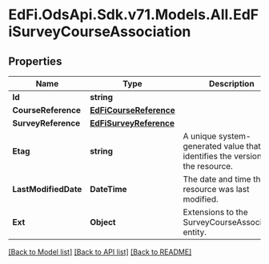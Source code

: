 # EdFi.OdsApi.Sdk.v71.Models.All.EdFiSurveyCourseAssociation

## Properties

Name | Type | Description | Notes
------------ | ------------- | ------------- | -------------
**Id** | **string** |  | [optional] 
**CourseReference** | [**EdFiCourseReference**](EdFiCourseReference.md) |  | 
**SurveyReference** | [**EdFiSurveyReference**](EdFiSurveyReference.md) |  | 
**Etag** | **string** | A unique system-generated value that identifies the version of the resource. | [optional] 
**LastModifiedDate** | **DateTime** | The date and time the resource was last modified. | [optional] 
**Ext** | **Object** | Extensions to the SurveyCourseAssociation entity. | [optional] 

[[Back to Model list]](../README.md#documentation-for-models) [[Back to API list]](../README.md#documentation-for-api-endpoints) [[Back to README]](../README.md)

